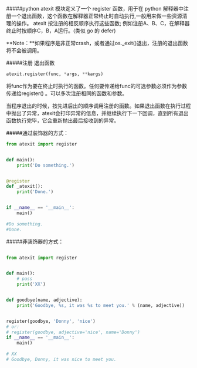 #####python atexit 模块定义了一个 register 函数，用于在 python 解释器中注册一个退出函数，这个函数在解释器正常终止时自动执行,一般用来做一些资源清理的操作。 atexit 按注册的相反顺序执行这些函数; 例如注册A、B、C，在解释器终止时按顺序C，B，A运行。(类似 go 的 defer)

**Note：**如果程序是非正常crash，或者通过os._exit()退出，注册的退出函数将不会被调用。

#####注册 退出函数

```python
atexit.register(func, *args, **kargs)
```

将func作为要在终止时执行的函数。任何要传递给func的可选参数必须作为参数传递给register() 。可以多次注册相同的函数和参数。

当程序退出的时候，按先进后出的顺序调用注册的函数。如果退出函数在执行过程中抛出了异常，atexit会打印异常的信息，并继续执行下一下回调，直到所有退出函数执行完毕，它会重新抛出最后接收到的异常。

#####通过装饰器的方式：
```python
from atexit import register


def main():
    print('Do something.')


@register
def _atexit():
    print('Done.')


if __name__ == '__main__':
    main()
    
#Do something.
#Done.
```

#####非装饰器的方式：
```python

from atexit import register


def main():
    # pass
    print('XX')


def goodbye(name, adjective):
    print('Goodbye, %s, it was %s to meet you.' % (name, adjective))


register(goodbye, 'Donny', 'nice')
# or:
# register(goodbye, adjective='nice', name='Donny')
if __name__ == '__main__':
    main()
      
# XX
# Goodbye, Donny, it was nice to meet you.
```